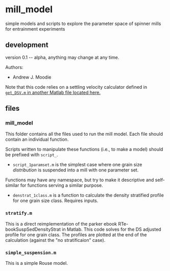 # mill_model

simple models and scripts to explore the parameter space of spinner mills for entrainment experiments

## development

version 0.1 -- alpha, anything may change at any time.

Authors:
* Andrew J. Moodie

Note that this code relies on a settling velocity calculator defined in [`get_DSV.m` in another Matlab file located here.](https://github.com/amoodie/Matlab_programs/blob/master/get_DSV.m)

## files

### mill_model

This folder contains all the files used to run the mill model. 
Each file should contain an individual function.

Scripts written to manipulate these functions (i.e., to make a model) should be prefixed with `script_`.

* `script_1paramset.m` is the simplest case where one grain size _distribution_ is suspended into a mill with one parameter set.

Functions may have any namespace, but try to make it descriptive and self-similar for functions serving a similar purpose.

* `denstrat_1class.m` is a function to calculate the density stratified profile for one grain size class. Requires inputs.


### `stratify.m`
This is a direct reimplementation of the parker ebook RTe-bookSuspSedDensityStrat in Matlab.
This code solves for the DS adjusted profile for one grain class.
The profiles are plotted at the end of the calculation (against the "no stratificaion" case).


### `simple_suspension.m`
This is a simple Rouse model. 

